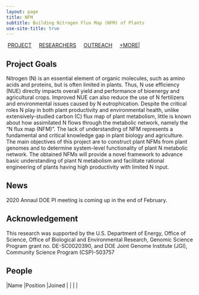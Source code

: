 ```yaml
---
layout: page
title: NFM
subtitle: Building Nitrogen Flux Map (NFM) of Plants
use-site-title: true
---
```


&nbsp;[PROJECT](#project-overview) &nbsp; &nbsp; [RESEARCHERS](#people-research) &nbsp; &nbsp; [OUTREACH](#teaching-and-outreach) &nbsp; &nbsp; [+MORE](#more)|


## Project Goals
Nitrogen (N) is an essential element of organic molecules, such as amino acids and proteins, but is often limited in plants. Thus, N use efficiency (NUE) directly impacts overall yield and performance of bioenergy and agricultural crops. Improved NUE can also reduce the use of N fertilizers and environmental issues caused by N eutrophication. Despite the critical roles N play in both plant productivity and environmental health, unlike extensively-studied carbon (C) flux map of plant metabolism, little is known about how assimilated N flows through the metabolic network, namely the “N flux map (NFM)”. The lack of understanding of NFM represents a fundamental and critical knowledge gap in plant biology and agriculture. The main objectives of this project are to construct plant NFMs from plant genomes and to determine system-level functionality of plant N metabolic network. The obtained NFMs will provide a novel framework to advance basic understanding of plant N metabolism and facilitate rational engineering of plants having high productivity with limited N input. 

## News
2020 Annaul DOE PI meeting is coming up in the end of February.


## Acknowledgement
This research was supported by the U.S. Department of Energy, Office of Science, Office of Biological and Environmental Research, Genomic Science Program grant no. DE-SC0020390, and DOE Joint Genome Institute (JGI), Community Science Program (CSP)-503757


## People 

|Name     |Position     |Joined     |
|  |  |  




